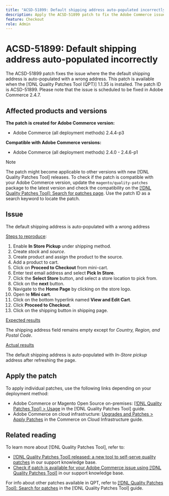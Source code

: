 ```yaml
---
title: "ACSD-51899: Default shipping address auto-populated incorrectly"
description: Apply the ACSD-51899 patch to fix the Adobe Commerce issue where the default shipping address is auto-populated with a wrong address.
feature: Checkout
role: Admin
---
```

# ACSD-51899: Default shipping address auto-populated incorrectly

The ACSD-51899 patch fixes the issue where the the default shipping address is auto-populated with a wrong address. This patch is available when the [!DNL Quality Patches Tool (QPT)] 1.1.35 is installed. The patch ID is ACSD-51899. Please note that the issue is scheduled to be fixed in Adobe Commerce 2.4.7.

## Affected products and versions

**The patch is created for Adobe Commerce version:**

* Adobe Commerce (all deployment methods) 2.4.4-p3

**Compatible with Adobe Commerce versions:** 

* Adobe Commerce (all deployment methods) 2.4.0 - 2.4.6-p1

>[!NOTE]
>
>The patch might become applicable to other versions with new [!DNL Quality Patches Tool] releases. To check if the patch is compatible with your Adobe Commerce version, update the `magento/quality-patches` package to the latest version and check the compatibility on the [[!DNL Quality Patches Tool]: Search for patches page](https://experienceleague.adobe.com/tools/commerce-quality-patches/index.html). Use the patch ID as a search keyword to locate the patch.

## Issue

The default shipping address is auto-populated with a wrong address

<u>Steps to reproduce</u>:

1. Enable **In Store Pickup** under shipping method.
1. Create *stock* and *source*.
1. Create product and assign the product to the source.
1. Add a product to cart.
1. Click on **Proceed to Checkout** from mini-cart.
1. Enter test email address and select **Pick In Store**.
1. Click the **Select Store** button, and select a store location to pick from.
1. Click on the **next** button.
1. Navigate to the **Home Page** by clicking on the store logo.
1. Open te **Mini cart**.
1. Click on the bottom hyperlink named **View and Edit Cart**.
1. Click **Proceed to Checkout**.
1. Click on the shipping button in shipping page.

<u>Expected results</u>

The shipping address field remains empty except for *Country, Region, and Postal Code*.

<u>Actual results</u>

The default shipping address is auto-populated with *In-Store pickup* address after refreshing the page.

## Apply the patch

To apply individual patches, use the following links depending on your deployment method:

* Adobe Commerce or Magento Open Source on-premises: [[!DNL Quality Patches Tool] > Usage](https://experienceleague.adobe.com/docs/commerce-operations/tools/quality-patches-tool/usage.html) in the [!DNL Quality Patches Tool] guide.
* Adobe Commerce on cloud infrastructure: [Upgrades and Patches > Apply Patches](https://experienceleague.adobe.com/docs/commerce-cloud-service/user-guide/develop/upgrade/apply-patches.html) in the Commerce on Cloud Infrastructure guide.

## Related reading

To learn more about [!DNL Quality Patches Tool], refer to:

* [[!DNL Quality Patches Tool] released: a new tool to self-serve quality patches](/help/announcements/adobe-commerce-announcements/magento-quality-patches-released-new-tool-to-self-serve-quality-patches.md) in our support knowledge base.
* [Check if patch is available for your Adobe Commerce issue using [!DNL Quality Patches Tool]](/help/support-tools/patches-available-in-qpt-tool/check-patch-for-magento-issue-with-magento-quality-patches.md) in our support knowledge base.

For info about other patches available in QPT, refer to [[!DNL Quality Patches Tool]: Search for patches](https://experienceleague.adobe.com/tools/commerce-quality-patches/index.html) in the [!DNL Quality Patches Tool] guide.